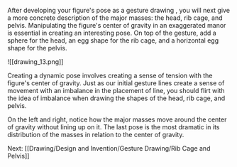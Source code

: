 After developing your figure's pose as a gesture drawing , you will next give a more concrete description of the major masses: the head, rib cage, and pelvis. Manipulating the figure's center of gravity in an exaggerated manor is essential in creating an interesting pose. On top of the gesture, add a sphere for the head, an egg shape for the rib cage, and a horizontal egg shape for the pelvis.

![[drawing_13.png]]

Creating  a dynamic pose involves creating a sense of tension with the figure's center of gravity. Just as our initial gesture lines create a sense of movement with an imbalance in the placement of line, you should flirt with the idea of imbalance when drawing the shapes of the head, rib cage, and pelvis.

On the left and right, notice how the major masses move around the center of gravity without lining up on it. The last pose is the most dramatic in its distribution of the masses in relation to the center of gravity.

Next: [[Drawing/Design and Invention/Gesture Drawing/Rib Cage and Pelvis]]
